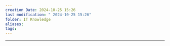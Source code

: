 ```yaml
---
creation Date: 2024-10-25 15:26
last modification: " 2024-10-25 15:26"
folder: IT Knowledge
aliases: 
tags:
---
```

___
